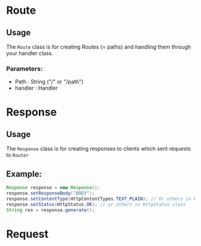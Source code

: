 # Route
## Usage
The `Route` class is for creating Routes (= paths) and handling them through your handler class.
### Parameters:
* Path : String ("/" or "/path")
* handler : Handler  

#

# Response
## Usage
The `Response` class is for creating responses to clients which sent requests to `Router`
## Example:
```java
Response response = new Response();
response.setResponseBody("BODY");
response.setContentType(HttpContentTypes.TEXT_PLAIN); // Or others in HttpContentTypes class
response.setStatus(HttpStatus.OK); // or others in HttpStatus class
String res = response.generate();
```


# Request
